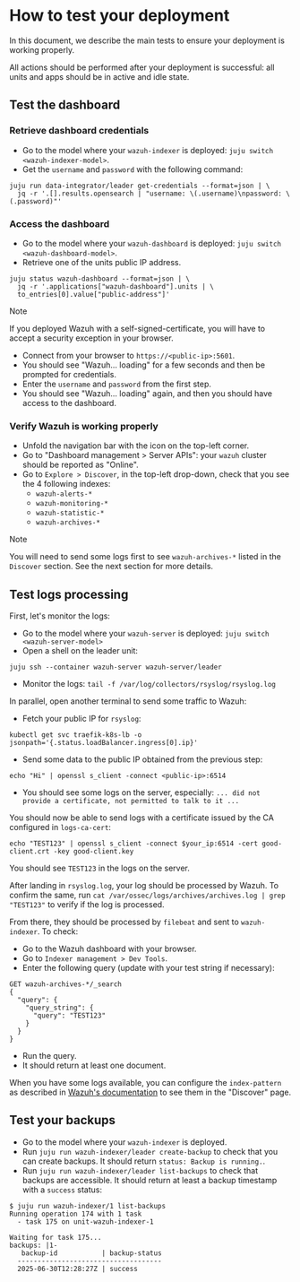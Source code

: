 # How to test your deployment

In this document, we describe the main tests to ensure your deployment is working properly.

All actions should be performed after your deployment is successful: all units and apps should be in active and idle state.

## Test the dashboard

### Retrieve dashboard credentials

- Go to the model where your `wazuh-indexer` is deployed: `juju switch <wazuh-indexer-model>`.
- Get the `username` and `password` with the following command:

```shell
juju run data-integrator/leader get-credentials --format=json | \
  jq -r '.[].results.opensearch | "username: \(.username)\npassword: \(.password)"'
```

### Access the dashboard

- Go to the model where your `wazuh-dashboard` is deployed: `juju switch <wazuh-dashboard-model>`.
- Retrieve one of the units public IP address.

```
juju status wazuh-dashboard --format=json | \
  jq -r '.applications["wazuh-dashboard"].units | \
  to_entries[0].value["public-address"]'
```

> [!NOTE]
> If you deployed Wazuh with a self-signed-certificate, you will have to accept a security exception in your browser.

- Connect from your browser to `https://<public-ip>:5601`.
- You should see "Wazuh... loading" for a few seconds and then be prompted for credentials.
- Enter the `username` and `password` from the first step.
- You should see "Wazuh... loading" again, and then you should have access to the dashboard.

### Verify Wazuh is working properly

- Unfold the navigation bar with the icon on the top-left corner.
- Go to "Dashboard management > Server APIs": your `wazuh` cluster should be reported as "Online".
- Go to `Explore > Discover`, in the top-left drop-down, check that you see the 4 following indexes:
  - `wazuh-alerts-*`
  - `wazuh-monitoring-*`
  - `wazuh-statistic-*`
  - `wazuh-archives-*` 
  
> [!NOTE]
> You will need to send some logs first to see `wazuh-archives-*` listed in the `Discover` section. See the next section for more details.

## Test logs processing

First, let's monitor the logs:

- Go to the model where your `wazuh-server` is deployed: `juju switch <wazuh-server-model>`
- Open a shell on the leader unit:
```
juju ssh --container wazuh-server wazuh-server/leader
```
- Monitor the logs: `tail -f /var/log/collectors/rsyslog/rsyslog.log`

In parallel, open another terminal to send some traffic to Wazuh:

- Fetch your public IP for `rsyslog`:
```shell
kubectl get svc traefik-k8s-lb -o jsonpath='{.status.loadBalancer.ingress[0].ip}'
```
- Send some data to the public IP obtained from the previous step:

```shell
echo "Hi" | openssl s_client -connect <public-ip>:6514
```

- You should see some logs on the server, especially: `... did not provide a certificate, not permitted to talk to it ...`

You should now be able to send logs with a certificate issued by the CA configured in `logs-ca-cert`:

```shell
echo "TEST123" | openssl s_client -connect $your_ip:6514 -cert good-client.crt -key good-client.key
```

You should see `TEST123` in the logs on the server.

After landing in `rsyslog.log`, your log should be processed by Wazuh. To confirm the same, run `cat /var/ossec/logs/archives/archives.log | grep "TEST123"` to verify if the log is processed.

From there, they should be processed by `filebeat` and sent to `wazuh-indexer`. To check:

- Go to the Wazuh dashboard with your browser.
- Go to `Indexer management > Dev Tools`.
- Enter the following query (update with your test string if necessary): 

```
GET wazuh-archives-*/_search
{
  "query": {
    "query_string": {
      "query": "TEST123"
    }
  }
}
```

- Run the query.
- It should return at least one document.

When you have some logs available, you can configure the `index-pattern` as described in [Wazuh's documentation](https://documentation.wazuh.com/current/user-manual/wazuh-indexer/wazuh-indexer-indices.html#the-wazuharchives-indices) to see them in the "Discover" page.

## Test your backups

- Go to the model where your `wazuh-indexer` is deployed.
- Run `juju run wazuh-indexer/leader create-backup` to check that you can create backups. It should return `status: Backup is running.`.
- Run `juju run wazuh-indexer/leader list-backups` to check that backups are accessible. It should return at least a backup timestamp with a `success` status:

```text
$ juju run wazuh-indexer/1 list-backups
Running operation 174 with 1 task
  - task 175 on unit-wazuh-indexer-1

Waiting for task 175...
backups: |1-
   backup-id           | backup-status
  ------------------------------------
  2025-06-30T12:28:27Z | success
```
